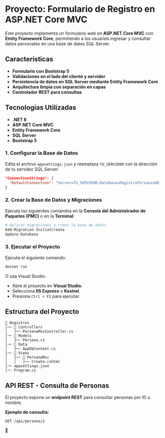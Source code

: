 # Proyecto: Formulario de Registro en ASP.NET Core MVC

Este proyecto implementa un formulario web en **ASP.NET Core MVC** con **Entity Framework Core**, permitiendo a los usuarios ingresar y consultar datos personales en una base de datos SQL Server.

## Características
- **Formulario con Bootstrap 5**
- **Validaciones en el lado del cliente y servidor**
- **Persistencia de datos en SQL Server mediante Entity Framework Core**
- **Arquitectura limpia con separación en capas**
- **Controlador REST para consultas**

## Tecnologías Utilizadas
- **.NET 8**
- **ASP.NET Core MVC**
- **Entity Framework Core**
- **SQL Server**
- **Bootstrap 5**


### 1. Configurar la Base de Datos
Edita el archivo `appsettings.json` y reemplaza `TU_SERVIDOR` con la dirección de tu servidor SQL Server:
```json
"ConnectionStrings": {
  "DefaultConnection": "Server=TU_SERVIDOR;Database=RegistroPersonasDB;Trusted_Connection=True;TrustServerCertificate=True;"
}
```

### 2. Crear la Base de Datos y Migraciones
Ejecuta los siguientes comandos en la **Consola del Administrador de Paquetes (PMC)** o en la **Terminal**:
```powershell
# Aplicar migraciones y crear la base de datos
Add-Migration InitialCreate
Update-Database
```

### 3. Ejecutar el Proyecto
Ejecuta el siguiente comando:
```bash
dotnet run
```
O usa Visual Studio:
- Abre el proyecto en **Visual Studio**.
- Selecciona **IIS Express** o **Kestrel**.
- Presiona `Ctrl + F5` para ejecutar.

## Estructura del Proyecto
```
📂 Registros
│── 📂 Controllers
│   ├── PersonaMvcController.cs
│── 📂 Models
│   ├── Persona.cs
│── 📂 Data
│   ├── AppDbContext.cs
│── 📂 Views
│   ├── 📂 PersonaMvc
│   │   ├── Create.cshtml
│── appsettings.json
│── Program.cs
```

## API REST - Consulta de Personas
El proyecto expone un **endpoint REST** para consultar personas por ID o nombre.

**Ejemplo de consulta:**
```http
GET /api/persona/1
```
🚀


